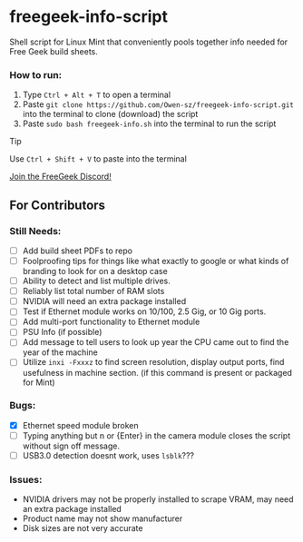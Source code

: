 # freegeek-info-script
Shell script for Linux Mint that conveniently pools together info needed for Free Geek build sheets.

### How to run:
1. Type `Ctrl + Alt + T` to open a terminal
2. Paste `git clone https://github.com/Owen-sz/freegeek-info-script.git` into the terminal to clone (download) the script
3. Paste `sudo bash freegeek-info.sh` into the terminal to run the script
> [!TIP]
>  Use `Ctrl + Shift + V` to paste into the terminal

[Join the FreeGeek Discord!](https://discord.gg/umxcyCDmr8)
## For Contributors

### Still Needs:
- [ ] Add build sheet PDFs to repo
- [ ] Foolproofing tips for things like what exactly to google or what kinds of branding to look for on a desktop case
- [ ] Ability to detect and list multiple drives.
- [ ] Reliably list total number of RAM slots
- [ ] NVIDIA will need an extra package installed
- [ ] Test if Ethernet module works on 10/100, 2.5 Gig, or 10 Gig ports.
- [ ] Add multi-port functionality to Ethernet module
- [ ] PSU Info (if possible)
- [ ] Add message to tell users to look up year the CPU came out to find the year of the machine
- [ ] Utilize `inxi -Fxxxz` to find screen resolution, display output ports, find usefulness in machine section. (if this command is present or packaged for Mint)

### Bugs:
- [x] Ethernet speed module broken
- [ ] Typing anything but n or {Enter} in the camera module closes the script without sign off message.
- [ ] USB3.0 detection doesnt work, uses `lsblk`???

### Issues:
- NVIDIA drivers may not be properly installed to scrape VRAM, may need an extra package installed
- Product name may not show manufacturer
- Disk sizes are not very accurate
